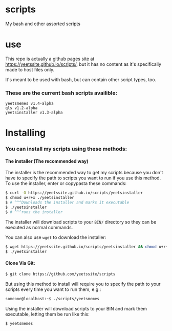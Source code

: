 # scripts  
My bash and other assorted scripts

# use  
This repo is actually a github pages site at https://yeetssite.github.io/scripts/, but it has no content as it's specifically made to host files only.

It's meant to be used with bash, but can contain other script types, too.

### These are the current bash scripts availible:  

`yeetsmemes v1.4-alpha`   
`qls v1.2-alpha`  
`yeetsinstaller v1.3-alpha`  

# Installing

### You can install my scripts using these methods:

#### The installer (The recommended way)

The installer is the recommended way to get my scripts because you don't have to specify the path to scripts you want to run if you use this method.  
To use the installer, enter or copypasta these commands: 

```sh
$ curl -O https://yeetssite.github.io/scripts/yeetsinstaller
$ chmod u+r+x ./yeetsinstaller 
$ # ^^^Downloads the installer and marks it executable
$ ./yeetsinstaller 
$ # ^^^runs the installer
 ```   

The installer will download scripts to your `BIN/` directory so they can be executed as normal commands.

You can also use `wget` to download the installer:

```sh
$ wget https://yeetssite.github.io/scripts/yeetsinstaller && chmod u+r+x ./yeetsinstaller
$ ./yeetsinstaller
```

#### Clone Via Git:

```sh
$ git clone https://github.com/yeetssite/scripts
```

But using this method to install will require you to specify the path to your scripts every time you want to run them, e.g.:

```sh
someone@localhost:~$ ./scripts/yeetsmemes
```

Using the installer will download scripts to your BIN and mark them executable, letting them be run like this:

```sh
$ yeetsmemes
```


